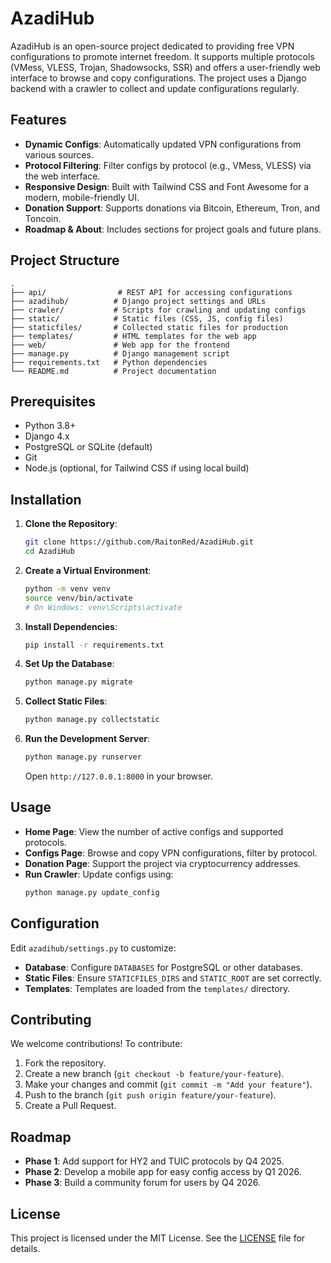 # AzadiHub

AzadiHub is an open-source project dedicated to providing free VPN configurations to promote internet freedom. It supports multiple protocols (VMess, VLESS, Trojan, Shadowsocks, SSR) and offers a user-friendly web interface to browse and copy configurations. The project uses a Django backend with a crawler to collect and update configurations regularly.

## Features
- **Dynamic Configs**: Automatically updated VPN configurations from various sources.
- **Protocol Filtering**: Filter configs by protocol (e.g., VMess, VLESS) via the web interface.
- **Responsive Design**: Built with Tailwind CSS and Font Awesome for a modern, mobile-friendly UI.
- **Donation Support**: Supports donations via Bitcoin, Ethereum, Tron, and Toncoin.
- **Roadmap & About**: Includes sections for project goals and future plans.

## Project Structure

```
.
├── api/                # REST API for accessing configurations
├── azadihub/          # Django project settings and URLs
├── crawler/           # Scripts for crawling and updating configs
├── static/            # Static files (CSS, JS, config files)
├── staticfiles/       # Collected static files for production
├── templates/         # HTML templates for the web app
├── web/               # Web app for the frontend
├── manage.py          # Django management script
├── requirements.txt   # Python dependencies
└── README.md          # Project documentation
```

## Prerequisites
- Python 3.8+
- Django 4.x
- PostgreSQL or SQLite (default)
- Git
- Node.js (optional, for Tailwind CSS if using local build)

## Installation
1. **Clone the Repository**:
    ```bash
    git clone https://github.com/RaitonRed/AzadiHub.git
    cd AzadiHub
    ```

2. **Create a Virtual Environment**:
   ```bash
   python -m venv venv
   source venv/bin/activate  
   # On Windows: venv\Scripts\activate
   ```

3. **Install Dependencies**:
   ```bash
   pip install -r requirements.txt
   ```

4. **Set Up the Database**:
   ```bash
   python manage.py migrate
   ```

5. **Collect Static Files**:
   ```bash
   python manage.py collectstatic
   ```

6. **Run the Development Server**:
   ```bash
   python manage.py runserver
   ```
   Open `http://127.0.0.1:8000` in your browser.

## Usage
- **Home Page**: View the number of active configs and supported protocols.
- **Configs Page**: Browse and copy VPN configurations, filter by protocol.
- **Donation Page**: Support the project via cryptocurrency addresses.
- **Run Crawler**: Update configs using:
   ```bash
   python manage.py update_config
   ```

## Configuration
Edit `azadihub/settings.py` to customize:
- **Database**: Configure `DATABASES` for PostgreSQL or other databases.
- **Static Files**: Ensure `STATICFILES_DIRS` and `STATIC_ROOT` are set correctly.
- **Templates**: Templates are loaded from the `templates/` directory.

## Contributing
We welcome contributions! To contribute:
1. Fork the repository.
2. Create a new branch (`git checkout -b feature/your-feature`).
3. Make your changes and commit (`git commit -m "Add your feature"`).
4. Push to the branch (`git push origin feature/your-feature`).
5. Create a Pull Request.

## Roadmap
- **Phase 1**: Add support for HY2 and TUIC protocols by Q4 2025.
- **Phase 2**: Develop a mobile app for easy config access by Q1 2026.
- **Phase 3**: Build a community forum for users by Q4 2026.

## License
This project is licensed under the MIT License. See the [LICENSE](LICENSE) file for details.